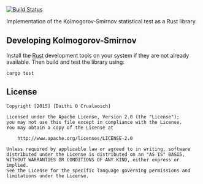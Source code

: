 [![Build Status](https://travis-ci.org/daithiocrualaoich/kolmogorov-smirnov.svg?branch=master)](https://travis-ci.org/daithiocrualaoich/kolmogorov-smirnov)

Implementation of the Kolmogorov-Smirnov statistical test as a Rust library.


Developing Kolmogorov-Smirnov
-----------------------------
Install the [Rust] development tools on your system if they are not already
available. Then build and test the library using:

    cargo test

[Rust]: https://www.rust-lang.org


License
-------

    Copyright [2015] [Daithi O Crualaoich]

    Licensed under the Apache License, Version 2.0 (the "License");
    you may not use this file except in compliance with the License.
    You may obtain a copy of the License at

        http://www.apache.org/licenses/LICENSE-2.0

    Unless required by applicable law or agreed to in writing, software
    distributed under the License is distributed on an "AS IS" BASIS,
    WITHOUT WARRANTIES OR CONDITIONS OF ANY KIND, either express or implied.
    See the License for the specific language governing permissions and
    limitations under the License.

